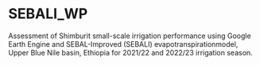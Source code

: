# SEBALI_WP
Assessment of Shimburit small-scale irrigation performance using Google Earth Engine and SEBAL-Improved (SEBALI) evapotranspirationmodel, Upper Blue Nile basin, Ethiopia for 2021/22 and 2022/23 irrigation season.
